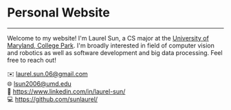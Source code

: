 # Personal Website

---

Welcome to my website! I'm Laurel Sun, a CS major at the [University of Maryland, College Park](https://www.cs.umd.edu/). I'm broadly interested in field of computer vision and robotics as well as software development and big data processing. Feel free to reach out!

✉️  laurel.sun.06@gmail.com   
🌐  lsun2006@umd.edu   
🔗  https://www.linkedin.com/in/laurel-sun/  
💻  https://github.com/sunlaurel/
